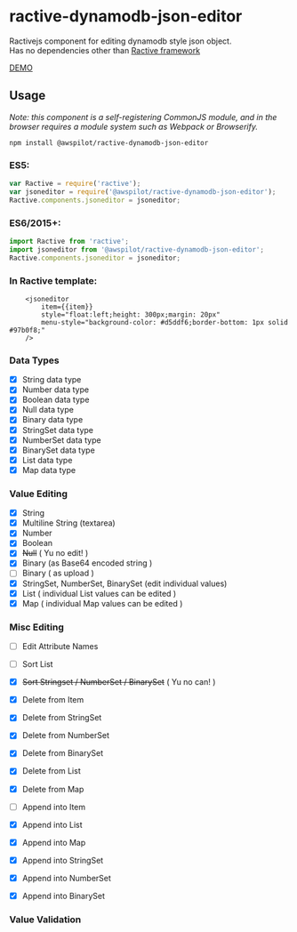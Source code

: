 # ractive-dynamodb-json-editor

Ractivejs component for editing dynamodb style json object.  
Has no dependencies other than [Ractive framework](https://ractive.js.org/)  



[DEMO](https://awspilot.github.io/ractive-dynamodb-json-editor/demo/)

## Usage

_Note: this component is a self-registering CommonJS module, and in the browser
requires a module system such as Webpack or Browserify._

    npm install @awspilot/ractive-dynamodb-json-editor

### ES5:

```js
var Ractive = require('ractive');
var jsoneditor = require('@awspilot/ractive-dynamodb-json-editor');
Ractive.components.jsoneditor = jsoneditor;
```

### ES6/2015+:

```js
import Ractive from 'ractive';
import jsoneditor from '@awspilot/ractive-dynamodb-json-editor';
Ractive.components.jsoneditor = jsoneditor;
```

### In Ractive template:

```
	<jsoneditor
		item={{item}}
		style="float:left;height: 300px;margin: 20px"
		menu-style="background-color: #d5ddf6;border-bottom: 1px solid #97b0f8;"
	/>
```


### Data Types
- [x] String data type
- [x] Number data type
- [x] Boolean data type
- [x] Null data type
- [x] Binary data type
- [x] StringSet data type
- [x] NumberSet data type
- [x] BinarySet data type
- [x] List data type
- [x] Map data type

### Value Editing

- [x] String
- [x] Multiline String (textarea)
- [x] Number
- [x] Boolean
- [x] ~~Null~~ ( Yu no edit! )
- [x] Binary (as Base64 encoded string )
- [ ] Binary ( as upload )
- [x] StringSet, NumberSet, BinarySet (edit individual values)
- [x] List ( individual List values can be edited )
- [x] Map ( individual Map values can be edited )

### Misc Editing

- [ ] Edit Attribute Names
- [ ] Sort List
- [x] ~~Sort Stringset / NumberSet / BinarySet~~ ( Yu no can! )
- [x] Delete from Item
- [x] Delete from StringSet
- [x] Delete from NumberSet
- [x] Delete from BinarySet
- [x] Delete from List
- [x] Delete from Map
- [ ] Append into Item
- [x] Append into List
- [x] Append into Map
- [x] Append into StringSet
- [x] Append into NumberSet
- [x] Append into BinarySet


### Value Validation
